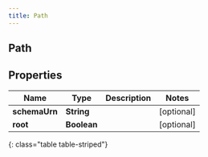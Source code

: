 ```yaml
---
title: Path
---
```

## Path


## Properties

| Name | Type | Description | Notes |
| ------------ | ------------- | ------------- | ------------- |
| **schemaUrn** | **String** |  |  [optional] |
| **root** | **Boolean** |  |  [optional] |
{: class="table table-striped"}



